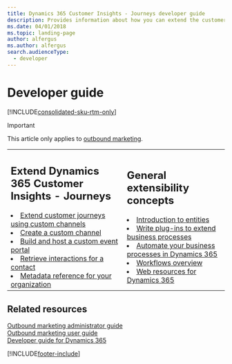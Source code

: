 ```yaml
---
title: Dynamics 365 Customer Insights - Journeys developer guide
description: Provides information about how you can extend the customer journeys feature using custom channels.
ms.date: 04/01/2018
ms.topic: landing-page
author: alfergus
ms.author: alfergus
search.audienceType: 
  - developer
---
```


# Developer guide

[!INCLUDE[consolidated-sku-rtm-only](.././includes/consolidated-sku-rtm-only.md)]

> [!IMPORTANT]
> This article only applies to [outbound marketing](/dynamics365/marketing/user-guide).

<table>

<tr><td>

<h2>Extend Dynamics 365 Customer Insights - Journeys</h2>
<li><a href="extend-customer-journeys-custom-channels.md" data-raw-source="[Extend customer journeys using custom channels](extend-customer-journeys-custom-channels.md)">Extend customer journeys using custom channels</a></li>
<li><a href="create-custom-channel.md" data-raw-source="[Create a custom channel](create-custom-channel.md)">Create a custom channel</a></li>
<li><a href="event-management-web-application.md" data-raw-source="[Build and host a custom event portal](event-management-web-application.md)">Build and host a custom event portal</a></li>
<li><a href="retrieve-interactions-contact.md" data-raw-source="[Retrieve interactions for a contact](retrieve-interactions-contact.md)">Retrieve interactions for a contact</a></li>
<li><a href="marketing-organization-metadata.md" data-raw-source="[Metadata reference for your organization](marketing-organization-metadata.md)">Metadata reference for your organization</a></li>

</td><td>

<h2>General extensibility concepts</h2>
<li><a href="/dynamics365/customerengagement/on-premises/developer/introduction-entities" data-raw-source="[Introduction to entities](../../customerengagement/on-premises/developer/introduction-entities.md)">Introduction to entities</a></li>
<li><a href="/dynamics365/customerengagement/on-premises/developer/write-plugin-extend-business-processes" data-raw-source="[Write plug-ins to extend business processes](../../customerengagement/on-premises/developer/write-plugin-extend-business-processes.md)">Write plug-ins to extend business processes</a></li>
<li><a href="/dynamics365/customerengagement/on-premises/developer/automate-business-processes-customer-engagement" data-raw-source="[Automate your business processes in Dynamics 365](../../customerengagement/on-premises/developer/automate-business-processes-customer-engagement.md)">Automate your business processes in Dynamics 365</a></li>
<li><a href="/dynamics365/customerengagement/on-premises/customize/workflow-processes" data-raw-source="[Workflows overview](../../customerengagement/on-premises/customize/workflow-processes.md)">Workflows overview</a></li>
<li><a href="/dynamics365/customerengagement/on-premises/developer/web-resources" data-raw-source="[Web resources for Dynamics 365](../../customerengagement/on-premises/developer/web-resources.md)">Web resources for Dynamics 365</a></li>

</td></tr>
</table>

## Related resources

[Outbound marketing administrator guide](../admin-guide.md)  
[Outbound marketing user guide](../../marketing/user-guide.md)  
[Developer guide for Dynamics 365](../../customerengagement/on-premises/developer/overview.md) 

[!INCLUDE[footer-include](.././includes/footer-banner.md)]
